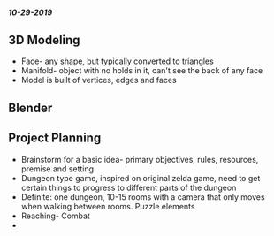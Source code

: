 #### _10-29-2019_

## 3D Modeling
* Face- any shape, but typically converted to triangles
* Manifold- object with no holds in it, can't see the back of any face
* Model is built of vertices, edges and faces

## Blender 

## Project Planning
* Brainstorm for a basic idea- primary objectives, rules, resources, premise and setting
* Dungeon type game, inspired on original zelda game, need to get certain things to progress to different parts of the dungeon
* Definite: one dungeon, 10-15 rooms with a camera that only moves when walking between rooms. Puzzle elements
* Reaching- Combat
* 